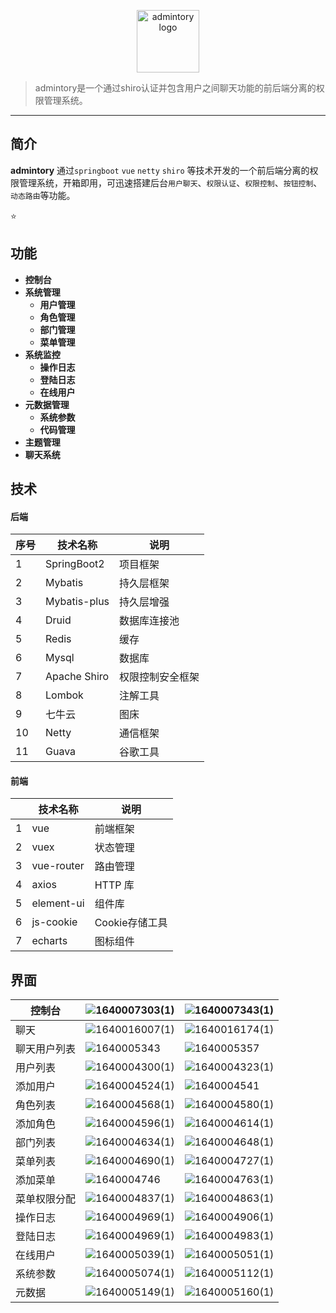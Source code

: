 <p align="center">
    <a href="#" target="_blank" rel="noopener noreferrer">
        <img width="100" src="http://r43gtz94v.hd-bkt.clouddn.com/slack-logo-84.png" alt="admintory logo" />
    </a>
</p>



> admintory是一个通过shiro认证并包含用户之间聊天功能的前后端分离的权限管理系统。


------------------------------

## 简介

**admintory** 通过`springboot` `vue` `netty` `shiro` 等技术开发的一个前后端分离的权限管理系统，开箱即用，可迅速搭建后台`用户聊天`、`权限认证`、`权限控制`、`按钮控制`、`动态路由`等功能。 

:star:

## 功能

- **控制台**
- **系统管理**
  - **用户管理**
  - **角色管理**
  - **部门管理**
  - **菜单管理**
- **系统监控**
  - **操作日志**
  - **登陆日志**
  - **在线用户**
- **元数据管理**
  - **系统参数**
  - **代码管理**
- **主题管理**
- **聊天系统**

## 技术

#### 后端

| 序号 | 技术名称     | 说明             |
| ---- | ------------ | ---------------- |
| 1    | SpringBoot2  | 项目框架         |
| 2    | Mybatis      | 持久层框架       |
| 3    | Mybatis-plus | 持久层增强       |
| 4    | Druid        | 数据库连接池     |
| 5    | Redis        | 缓存             |
| 6    | Mysql        | 数据库           |
| 7    | Apache Shiro | 权限控制安全框架 |
| 8    | Lombok       | 注解工具         |
| 9    | 七牛云       | 图床             |
| 10   | Netty        | 通信框架         |
| 11   | Guava        | 谷歌工具         |

#### 前端

|      | 技术名称     | 说明           |
| ---- | ------------ | -------------- |
| 1    | vue          | 前端框架       |
| 2    | vuex         | 状态管理       |
| 3    | vue-router   | 路由管理       |
| 4    | axios        | HTTP 库        |
| 5    | element-ui   | 组件库         |
| 6    | js-cookie    | Cookie存储工具 |
| 7    | echarts      | 图标组件       |

## 界面

| 控制台       | ![1640007303(1)](http://r43gtz94v.hd-bkt.clouddn.com/1640007303(1).jpg) | ![1640007343(1)](http://r43gtz94v.hd-bkt.clouddn.com/1640007343(1).jpg) |
| ------------ | ------------------------------------------------------------ | ------------------------------------------------------------ |
| 聊天         | ![1640016007(1)](http://r43gtz94v.hd-bkt.clouddn.com/1640016007(1).jpg) | ![1640016174(1)](http://r43gtz94v.hd-bkt.clouddn.com/1640016174(1).jpg) |
| 聊天用户列表 | ![1640005343](http://r43gtz94v.hd-bkt.clouddn.com/1640005343.jpg) | ![1640005357](http://r43gtz94v.hd-bkt.clouddn.com/1640005357.jpg) |
| 用户列表     | ![1640004300(1)](http://r43gtz94v.hd-bkt.clouddn.com/1640004300(1).jpg) | ![1640004323(1)](http://r43gtz94v.hd-bkt.clouddn.com/1640004323(1).jpg) |
| 添加用户     | ![1640004524(1)](http://r43gtz94v.hd-bkt.clouddn.com/1640004524(1).jpg) | ![1640004541](http://r43gtz94v.hd-bkt.clouddn.com/1640004541.jpg) |
| 角色列表     | ![1640004568(1)](http://r43gtz94v.hd-bkt.clouddn.com/1640004568(1).jpg) | ![1640004580(1)](http://r43gtz94v.hd-bkt.clouddn.com/1640004580(1).jpg) |
| 添加角色     | ![1640004596(1)](http://r43gtz94v.hd-bkt.clouddn.com/1640004596(1).jpg) | ![1640004614(1)](http://r43gtz94v.hd-bkt.clouddn.com/1640004614(1).jpg) |
| 部门列表     | ![1640004634(1)](http://r43gtz94v.hd-bkt.clouddn.com/1640004634(1).jpg) | ![1640004648(1)](http://r43gtz94v.hd-bkt.clouddn.com/1640004648(1).jpg) |
| 菜单列表     | ![1640004690(1)](http://r43gtz94v.hd-bkt.clouddn.com/1640004690(1).jpg) | ![1640004727(1)](http://r43gtz94v.hd-bkt.clouddn.com/1640004727(1).jpg) |
| 添加菜单     | ![1640004746](http://r43gtz94v.hd-bkt.clouddn.com/1640004746.jpg) | ![1640004763(1)](http://r43gtz94v.hd-bkt.clouddn.com/1640004763(1).jpg) |
| 菜单权限分配 | ![1640004837(1)](http://r43gtz94v.hd-bkt.clouddn.com/1640004837(1).jpg) | ![1640004863(1)](http://r43gtz94v.hd-bkt.clouddn.com/1640004863(1).jpg) |
| 操作日志     | ![1640004969(1)](http://r43gtz94v.hd-bkt.clouddn.com/1640004969(1).jpg) | ![1640004906(1)](http://r43gtz94v.hd-bkt.clouddn.com/1640004906(1).jpg) |
| 登陆日志     | ![1640004969(1)](http://r43gtz94v.hd-bkt.clouddn.com/1640004969(1).jpg) | ![1640004983(1)](http://r43gtz94v.hd-bkt.clouddn.com/1640004983(1).jpg) |
| 在线用户     | ![1640005039(1)](http://r43gtz94v.hd-bkt.clouddn.com/1640005039(1).jpg) | ![1640005051(1)](http://r43gtz94v.hd-bkt.clouddn.com/1640005051(1).jpg) |
| 系统参数     | ![1640005074(1)](http://r43gtz94v.hd-bkt.clouddn.com/1640005074(1).jpg) | ![1640005112(1)](http://r43gtz94v.hd-bkt.clouddn.com/1640005112(1).jpg) |
| 元数据       | ![1640005149(1)](http://r43gtz94v.hd-bkt.clouddn.com/1640005149(1).jpg) | ![1640005160(1)](http://r43gtz94v.hd-bkt.clouddn.com/1640005160(1).jpg) |

